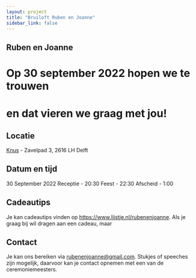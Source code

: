 ```yaml
---
layout: project
title: "Bruiloft Ruben en Joanne"
sidebar_link: false
---
```

## Ruben en Joanne
# Op 30 september 2022 hopen we te trouwen
# en dat vieren we graag met jou!

## Locatie
<a href="https://www.knus.nl/" target="_blank">Knus</a> - Zavelpad 3, 2616 LH Delft

## Datum en tijd
30 September 2022
Receptie - 20:30
Feest - 22:30
Afscheid - 1:00

## Cadeautips
Je kan cadeautips vinden op <a href="https://www.lijstje.nl/rubenenjoanne" target="_blank">https://www.lijstje.nl/rubenenjoanne</a>.
Als je graag bij wil dragen aan een cadeau, maar 

## Contact
Je kan ons bereiken via <a href="mailto:rubenenjoanne@gmail.com">rubenenjoanne@gmail.com</a>. Stukjes of speeches zijn mogelijk, daarvoor kan je contact opnemen met een van de ceremoniemeesters.
